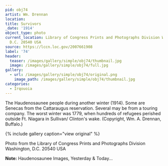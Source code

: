 ```yaml
---
pid: obj74
artist: Wm. Drennan
location:
title: Survivors
_date: '1914'
object_type: photo
current_location: Library of Congress Prints and Photographs Division Washington,
  D.C. 20540 USA
source: https://lccn.loc.gov/2007661908
label: '74'
header:
  teaser: /images/gallery/simple/obj74/thumbnail.jpg
  image: /images/gallery/simple/obj74/full.jpg
gallery:
  - url: /images/gallery/simple/obj74/original.png
    image_path: /images/gallery/simple/obj74/thumbnail.jpg
categories:
  - Irqouoia    
---
```

The Haudenosaunee people during another winter (1914). Some are Senecas from the Cattaraugus reservation. Several may be from a touring company. The worst winter was 1779, when hundreds of refugees perished outside Ft. Niagara in Sullivan/ Clinton's wake. (Copyright, Wm. A. Drennan, Buffalo.)


{% include gallery caption="view original" %}


Photo from the Library of Congress Prints and Photographs Division Washington, D.C. 20540 USA

**Note:**
Haudenosaunee Images, Yesterday & Today...
